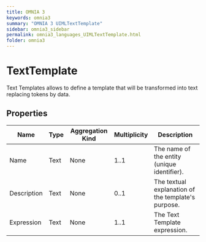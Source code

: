 ```yaml
---
title: OMNIA 3
keywords: omnia3
summary: "OMNIA 3 UIMLTextTemplate"
sidebar: omnia3_sidebar
permalink: omnia3_languages_UIMLTextTemplate.html
folder: omnia3
---
```


# TextTemplate
Text Templates allows to define a template that will be transformed into text replacing tokens by data.
## Properties

| Name | Type | Aggregation Kind | Multiplicity | Description |
| --------- | --------- | --------- | --------- | --------- |
| Name | Text | None | 1..1 | The name of the entity (unique identifier). |
| Description | Text | None | 0..1 | The textual explanation of the template's purpose. |
| Expression | Text | None | 1..1 | The Text Template expression. |



